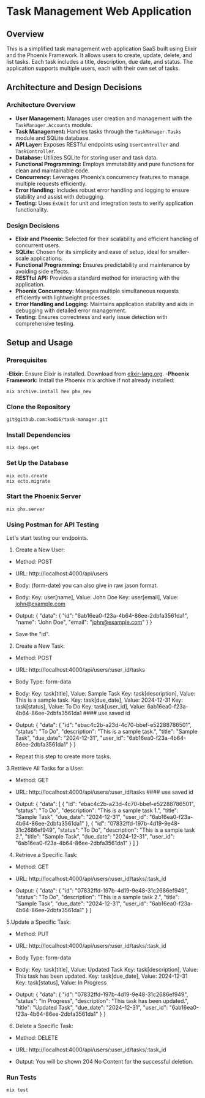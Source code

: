 
# Task Management Web Application

## Overview

This is a simplified task management web application SaaS built using Elixir and the Phoenix Framework. It allows users to create, update, delete, and list tasks. Each task includes a title, description, due date, and status. The application supports multiple users, each with their own set of tasks.

## Architecture and Design Decisions

### Architecture Overview

- **User Management:** Manages user creation and management with the `TaskManager.Accounts` module.
- **Task Management:** Handles tasks through the `TaskManager.Tasks` module and SQLite database.
- **API Layer:** Exposes RESTful endpoints using `UserController` and `TaskController`.
- **Database:** Utilizes SQLite for storing user and task data.
- **Functional Programming:** Employs immutability and pure functions for clean and maintainable code.
- **Concurrency:** Leverages Phoenix’s concurrency features to manage multiple requests efficiently.
- **Error Handling:** Includes robust error handling and logging to ensure stability and assist with debugging.
- **Testing:** Uses `ExUnit` for unit and integration tests to verify application functionality.

### Design Decisions

- **Elixir and Phoenix:** Selected for their scalability and efficient handling of concurrent users.
- **SQLite:** Chosen for its simplicity and ease of setup, ideal for smaller-scale applications.
- **Functional Programming:** Ensures predictability and maintenance by avoiding side effects.
- **RESTful API:** Provides a standard method for interacting with the application.
- **Phoenix Concurrency:** Manages multiple simultaneous requests efficiently with lightweight processes.
- **Error Handling and Logging:** Maintains application stability and aids in debugging with detailed error management.
- **Testing:** Ensures correctness and early issue detection with comprehensive testing.

## Setup and Usage

### Prerequisites

-**Elixir:** Ensure Elixir is installed. Download from [elixir-lang.org](https://elixir-lang.org/install.html).
 -**Phoenix Framework:** Install the Phoenix mix archive if not already installed:
  ```
 mix archive.install hex phx_new
```
### Clone the Repository

```
git@github.com:kodi6/task-manager.git
```

### Install Dependencies

```
mix deps.get
```
### Set Up the Database

```
mix ecto.create
mix ecto.migrate

```
### Start the Phoenix Server

```
mix phx.server
```
### Using Postman for API Testing

Let's start testing our endpoints.
1. Create a New User:

- Method: POST
- URL: http://localhost:4000/api/users                          
- Body: (form-date) you can also give in raw jason format.
- Body:
Key: user[name], Value: John Doe
Key: user[email], Value: john@example.com

- Output:
			{
				"data": {
					"id": "6ab16ea0-f23a-4b64-86ee-2dbfa3561da1",
					"name": "John Doe",
					"email": "john@example.com"
				}
			}

- Save the "id".

2. Create a New Task:

- Method: POST
- URL: http://localhost:4000/api/users/:user_id/tasks
- Body Type: form-data
- Body:
Key: task[title], Value: Sample Task
Key: task[description], Value: This is a sample task.
Key: task[due_date], Value: 2024-12-31
Key: task[status], Value: To Do
Key: task[user_id], Value: 6ab16ea0-f23a-4b64-86ee-2dbfa3561da1 #### use saved id

- Output:
			{
				"data": {
					"id": "ebac4c2b-a23d-4c70-bbef-e52288786501",
					"status": "To Do",
					"description": "This is a sample task.",
					"title": "Sample Task",
					"due_date": "2024-12-31",
					"user_id": "6ab16ea0-f23a-4b64-86ee-2dbfa3561da1"
				}
			}

- Repeat this step to create more tasks.

3.Retrieve All Tasks for a User:

- Method: GET
- URL: http://localhost:4000/api/users/:user_id/tasks #### use saved id

- Output:
				{
					"data": [
						{
							"id": "ebac4c2b-a23d-4c70-bbef-e52288786501",
							"status": "To Do",
							"description": "This is a sample task 1.",
							"title": "Sample Task",
							"due_date": "2024-12-31",
							"user_id": "6ab16ea0-f23a-4b64-86ee-2dbfa3561da1"
						},
						{
							"id": "07832ffd-197b-4d19-9e48-31c2686ef949",
							"status": "To Do",
							"description": "This is a sample task 2.",
							"title": "Sample Task",
							"due_date": "2024-12-31",
							"user_id": "6ab16ea0-f23a-4b64-86ee-2dbfa3561da1"
						}
					]
				}

4. Retrieve a Specific Task:

- Method: GET
- URL: http://localhost:4000/api/users/:user_id/tasks/:task_id

- Output:
				{
					"data": {
						"id": "07832ffd-197b-4d19-9e48-31c2686ef949",
						"status": "To Do",
						"description": "This is a sample task 2.",
						"title": "Sample Task",
						"due_date": "2024-12-31",
						"user_id": "6ab16ea0-f23a-4b64-86ee-2dbfa3561da1"
					}
				}


5.Update a Specific Task:

- Method: PUT
- URL: http://localhost:4000/api/users/:user_id/tasks/:task_id
- Body Type: form-data
- Body:
Key: task[title], Value: Updated Task
Key: task[description], Value: This task has been updated.
Key: task[due_date], Value: 2024-12-31
Key: task[status], Value: In Progress

- Output:
				{
					"data": {
						"id": "07832ffd-197b-4d19-9e48-31c2686ef949",
						"status": "In Progress",
						"description": "This task has been updated.",
						"title": "Updated Task",
						"due_date": "2024-12-31",
						"user_id": "6ab16ea0-f23a-4b64-86ee-2dbfa3561da1"
					}
				}

6. Delete a Specific Task:

- Method: DELETE
- URL: http://localhost:4000/api/users/:user_id/tasks/:task_id

- Output:
 You will be shown 204 No Content for the successful deletion.

### Run Tests

```
mix test
```



